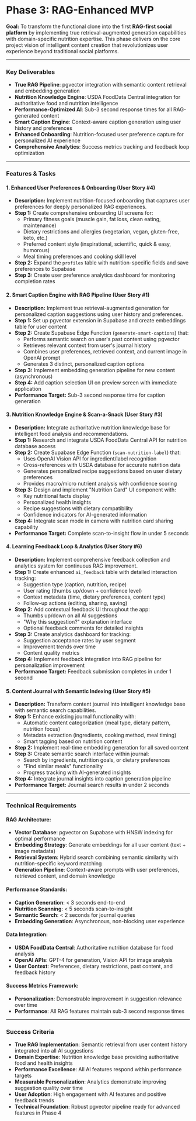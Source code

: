 # Phase 3: RAG-Enhanced MVP

**Goal:** To transform the functional clone into the first **RAG-first social platform** by implementing true retrieval-augmented generation capabilities with domain-specific nutrition expertise. This phase delivers on the core project vision of intelligent content creation that revolutionizes user experience beyond traditional social platforms.

---

### Key Deliverables

- **True RAG Pipeline**: pgvector integration with semantic content retrieval and embedding generation
- **Nutrition Knowledge Engine**: USDA FoodData Central integration for authoritative food and nutrition intelligence
- **Performance-Optimized AI**: Sub-3 second response times for all RAG-generated content
- **Smart Caption Engine**: Context-aware caption generation using user history and preferences
- **Enhanced Onboarding**: Nutrition-focused user preference capture for personalized AI experience
- **Comprehensive Analytics**: Success metrics tracking and feedback loop optimization

---

### Features & Tasks

#### 1. Enhanced User Preferences & Onboarding (User Story #4)

- **Description:** Implement nutrition-focused onboarding that captures user preferences for deeply personalized RAG experiences.
- **Step 1:** Create comprehensive onboarding UI screens for:
  - Primary fitness goals (muscle gain, fat loss, clean eating, maintenance)
  - Dietary restrictions and allergies (vegetarian, vegan, gluten-free, keto, etc.)
  - Preferred content style (inspirational, scientific, quick & easy, humorous)
  - Meal timing preferences and cooking skill level
- **Step 2:** Expand the `profiles` table with nutrition-specific fields and save preferences to Supabase
- **Step 3:** Create user preference analytics dashboard for monitoring completion rates

#### 2. Smart Caption Engine with RAG Pipeline (User Story #1)

- **Description:** Implement true retrieval-augmented generation for personalized caption suggestions using user history and preferences.
- **Step 1:** Set up pgvector extension in Supabase and create embeddings table for user content
- **Step 2:** Create Supabase Edge Function (`generate-smart-captions`) that:
  - Performs semantic search on user's past content using pgvector
  - Retrieves relevant context from user's journal history
  - Combines user preferences, retrieved context, and current image in OpenAI prompt
  - Generates 3 distinct, personalized caption options
- **Step 3:** Implement embedding generation pipeline for new content (asynchronous)
- **Step 4:** Add caption selection UI on preview screen with immediate application
- **Performance Target:** Sub-3 second response time for caption generation

#### 3. Nutrition Knowledge Engine & Scan-a-Snack (User Story #3)

- **Description:** Integrate authoritative nutrition knowledge base for intelligent food analysis and recommendations.
- **Step 1:** Research and integrate USDA FoodData Central API for nutrition database access
- **Step 2:** Create Supabase Edge Function (`scan-nutrition-label`) that:
  - Uses OpenAI Vision API for ingredient/label recognition
  - Cross-references with USDA database for accurate nutrition data
  - Generates personalized recipe suggestions based on user dietary preferences
  - Provides macro/micro nutrient analysis with confidence scoring
- **Step 3:** Design and implement "Nutrition Card" UI component with:
  - Key nutritional facts display
  - Personalized health insights
  - Recipe suggestions with dietary compatibility
  - Confidence indicators for AI-generated information
- **Step 4:** Integrate scan mode in camera with nutrition card sharing capability
- **Performance Target:** Complete scan-to-insight flow in under 5 seconds

#### 4. Learning Feedback Loop & Analytics (User Story #6)

- **Description:** Implement comprehensive feedback collection and analytics system for continuous RAG improvement.
- **Step 1:** Create enhanced `ai_feedback` table with detailed interaction tracking:
  - Suggestion type (caption, nutrition, recipe)
  - User rating (thumbs up/down + confidence level)
  - Context metadata (time, dietary preferences, content type)
  - Follow-up actions (editing, sharing, saving)
- **Step 2:** Add contextual feedback UI throughout the app:
  - Thumbs up/down on all AI suggestions
  - "Why this suggestion?" explanation interface
  - Optional feedback comments for detailed insights
- **Step 3:** Create analytics dashboard for tracking:
  - Suggestion acceptance rates by user segment
  - Improvement trends over time
  - Content quality metrics
- **Step 4:** Implement feedback integration into RAG pipeline for personalization improvement
- **Performance Target:** Feedback submission completes in under 1 second

#### 5. Content Journal with Semantic Indexing (User Story #5)

- **Description:** Transform content journal into intelligent knowledge base with semantic search capabilities.
- **Step 1:** Enhance existing journal functionality with:
  - Automatic content categorization (meal type, dietary pattern, nutrition focus)
  - Metadata extraction (ingredients, cooking method, meal timing)
  - Smart tagging based on nutrition content
- **Step 2:** Implement real-time embedding generation for all saved content
- **Step 3:** Create semantic search interface within journal:
  - Search by ingredients, nutrition goals, or dietary preferences
  - "Find similar meals" functionality
  - Progress tracking with AI-generated insights
- **Step 4:** Integrate journal insights into caption generation pipeline
- **Performance Target:** Journal search results in under 2 seconds

---

### Technical Requirements

#### **RAG Architecture:**
- **Vector Database**: pgvector on Supabase with HNSW indexing for optimal performance
- **Embedding Strategy**: Generate embeddings for all user content (text + image metadata)
- **Retrieval System**: Hybrid search combining semantic similarity with nutrition-specific keyword matching
- **Generation Pipeline**: Context-aware prompts with user preferences, retrieved content, and domain knowledge

#### **Performance Standards:**
- **Caption Generation**: < 3 seconds end-to-end
- **Nutrition Scanning**: < 5 seconds scan-to-insight
- **Semantic Search**: < 2 seconds for journal queries
- **Embedding Generation**: Asynchronous, non-blocking user experience

#### **Data Integration:**
- **USDA FoodData Central**: Authoritative nutrition database for food analysis
- **OpenAI APIs**: GPT-4 for generation, Vision API for image analysis
- **User Context**: Preferences, dietary restrictions, past content, and feedback history

#### **Success Metrics Framework:**
- **Personalization**: Demonstrable improvement in suggestion relevance over time
- **Performance**: All RAG features maintain sub-3 second response times

---

### Success Criteria

- **True RAG Implementation**: Semantic retrieval from user content history integrated into all AI suggestions
- **Domain Expertise**: Nutrition knowledge base providing authoritative food and health insights
- **Performance Excellence**: All AI features respond within performance targets
- **Measurable Personalization**: Analytics demonstrate improving suggestion quality over time
- **User Adoption**: High engagement with AI features and positive feedback trends
- **Technical Foundation**: Robust pgvector pipeline ready for advanced features in Phase 4
